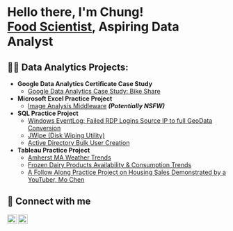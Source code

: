 <h1>Hello there, I'm Chung! <br/><a href="www.linkedin.com/in/cherylyenchung">Food Scientist</a>, Aspiring Data Analyst</a></h1>

<h2>👨‍💻 Data Analytics Projects:</h2>

- <b>Google Data Analytics Certificate Case Study</b>
  - [Google Data Analytics Case Study: Bike Share](https://github.com/joshmadakor1/Algorithms-Practice)
- <b>Microsoft Excel Practice Project</b>
  - [Image Analysis Middleware](https://github.com/joshmadakor1/4chan-Image-Analysis-Middleware-C964) <b><i>(Potentially NSFW)</b></i>
- <b>SQL Practice Project</b>
  - [Windows EventLog: Failed RDP Logins Source IP to full GeoData Conversion](https://github.com/joshmadakor1/Sentinel-Lab)
  - [JWipe (Disk Wiping Utility)](https://github.com/joshmadakor1/Jwipe.PowerShell)
  - [Active Directory Bulk User Creation](https://github.com/joshmadakor1/AD_PS)
- <b>Tableau Practice Project</b>
  - [Amherst MA Weather Trends](https://github.com/joshmadakor1/EncrypterPOC)
  - [Frozen Dairy Products Availability & Consumption Trends](https://github.com/joshmadakor1/DecrypterPOC)
  - [A Follow Along Practice Project on Housing Sales Demonstrated by a YouTuber, Mo Chen](https://github.com/joshmadakor1/Key-Logger-With-Email)


<h2> 🤳 Connect with me</h2>

[<img align="left" alt="CherylChung | LinkedIn" width="22px" src="https://scholar.google.com/citations/images/avatar_scholar_128.png" />][linkedin]
[<img align="left" alt="CherylChung | GoogleScholar" width="22px" src="https://cdn.jsdelivr.net/npm/simple-icons@v3/icons/instagram.svg" />][GoogleScholar]

[linkedin]: www.linkedin.com/in/cherylyenchung
[GoogleScholar]: https://scholar.google.com/citations?user=2E2law8AAAAJ&hl=en

<!--
**joshmadakor1/joshmadakor1** is a ✨ _special_ ✨ repository because its `README.md` (this file) appears on your GitHub profile.

Here are some ideas to get you started:

- 🔭 I’m currently working on ...
- 🌱 I’m currently learning ...
- 👯 I’m looking to collaborate on ...
- 🤔 I’m looking for help with ...
- 💬 Ask me about ...
- 📫 How to reach me: ...
- 😄 Pronouns: ...
- ⚡ Fun fact: ...
-->
